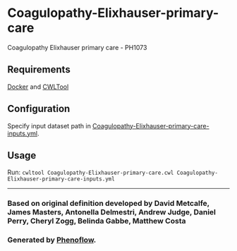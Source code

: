 # Coagulopathy-Elixhauser-primary-care

Coagulopathy Elixhauser primary care - PH1073

## Requirements

[Docker](https://docs.docker.com/install/) and [CWLTool](https://github.com/common-workflow-language/cwltool#install)

## Configuration

Specify input dataset path in [Coagulopathy-Elixhauser-primary-care-inputs.yml](Coagulopathy-Elixhauser-primary-care-inputs.yml).

## Usage

Run: `cwltool Coagulopathy-Elixhauser-primary-care.cwl Coagulopathy-Elixhauser-primary-care-inputs.yml`

***

### Based on original definition developed by David Metcalfe, James Masters, Antonella Delmestri, Andrew Judge, Daniel Perry, Cheryl Zogg, Belinda Gabbe, Matthew Costa
### Generated by [Phenoflow](https://kclhi.org/phenoflow).

